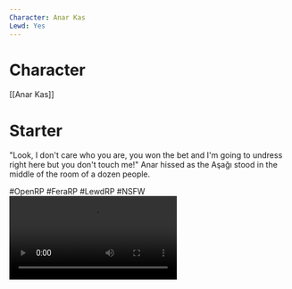 ```yaml
---
Character: Anar Kas
Lewd: Yes
---
```

# Character
[[Anar Kas]]

# Starter
"Look, I don't care who you are, you won the bet  and I'm going to undress right here but you don't touch me!" Anar hissed as the Aşağı stood in the middle of the room of a dozen people.

#OpenRP #FeraRP #LewdRP  #NSFW
![](FQhjIu1XEAI7I3J.mp4)